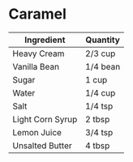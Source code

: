Caramel
=======

Ingredient | Quantity
---|---
Heavy Cream | 2/3 cup
Vanilla Bean | 1/4 bean
Sugar | 1 cup
Water | 1/4 cup
Salt | 1/4 tsp
Light Corn Syrup | 2 tbsp
Lemon Juice | 3/4 tsp
Unsalted Butter | 4 tbsp
